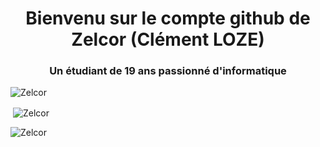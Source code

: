 <h1 align="center">Bienvenu sur le compte github de Zelcor (Clément LOZE)</h1>

<h3 align="center">Un étudiant de 19 ans passionné d'informatique</h3>

<p align="left"> <img src="https://komarev.com/ghpvc/?username=Zelcor&label=Profile%20views&color=red&style=flat" alt="Zelcor" /> </p>

<p>&nbsp;<img align="center" src="https://github-readme-stats.vercel.app/api?username=Zelcor&show_icons=true&locale=fr&theme=radical" alt="Zelcor" /></p>

<p><img align="center" src="https://github-readme-streak-stats.herokuapp.com/?user=Zelcor&lang=fr&theme=radical" alt="Zelcor" /></p>

